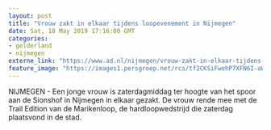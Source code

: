 ```yaml
---
layout: post
title: "Vrouw zakt in elkaar tijdens loopevenement in Nijmegen"
date: Sat, 18 May 2019 17:16:00 GMT
categories: 
- gelderland 
- nijmegen 
externe_link: "https://www.ad.nl/nijmegen/vrouw-zakt-in-elkaar-tijdens-loopevenement-in-nijmegen~a49615e2/"
feature_image: "https://images1.persgroep.net/rcs/tf2CKSiFwehP7XFN6I-aW0yv1KQ/diocontent/148697782/_fitwidth/400/?appId=21791a8992982cd8da851550a453bd7f&quality=0.7"
---
```


NIJMEGEN - Een jonge vrouw is zaterdagmiddag ter hoogte van het spoor aan de Sionshof in Nijmegen in elkaar gezakt. De vrouw rende mee met de Trail Edition van de Marikenloop, de hardloopwedstrijd die zaterdag plaatsvond in de stad.
